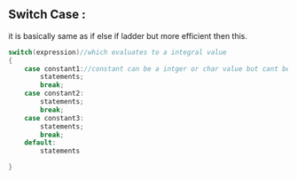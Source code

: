 ## Switch Case :
it is basically same as if else if ladder but more efficient then this.
```cpp
switch(expression)//which evaluates to a integral value
{
	case constant1://constant can be a intger or char value but cant be float or string
		statements;
		break;
	case constant2:
		statements;
		break;
	case constant3:
		statements;
		break;
	default:
		statements

}
```